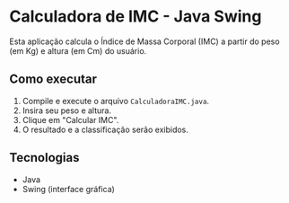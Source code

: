 

# Calculadora de IMC - Java Swing

Esta aplicação calcula o Índice de Massa Corporal (IMC) a partir do peso (em Kg) e altura (em Cm) do usuário.

## Como executar

1. Compile e execute o arquivo `CalculadoraIMC.java`.
2. Insira seu peso e altura.
3. Clique em "Calcular IMC".
4. O resultado e a classificação serão exibidos.

## Tecnologias

- Java
- Swing (interface gráfica)
